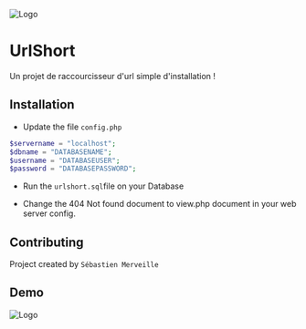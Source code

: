 ![Logo](https://cdn.discordapp.com/attachments/563003073274839042/1167370329627299860/image-removebg-preview_3.png?ex=654de157&is=653b6c57&hm=606fa07c0c7476536a2ed6accab73d54fe6d5b74d9bf79f93fcadff61abb4fcc&)

# UrlShort

Un projet de raccourcisseur d'url simple d'installation !


## Installation

- Update the file `config.php`

```php
$servername = "localhost";
$dbname = "DATABASENAME";
$username = "DATABASEUSER";
$password = "DATABASEPASSWORD";
```

- Run the `urlshort.sql`file on your Database

- Change the 404 Not found document to view.php document in your web server config.
## Contributing

Project created by `Sébastien Merveille`
## Demo

![Logo](https://cdn.discordapp.com/attachments/563003073274839042/1167370707525701702/Demo_1.gif?ex=654de1b1&is=653b6cb1&hm=c2d36cb04db66e724739657a821d87ff0926e5e01d7f2cb9f3566645d3dd1bc9&)


